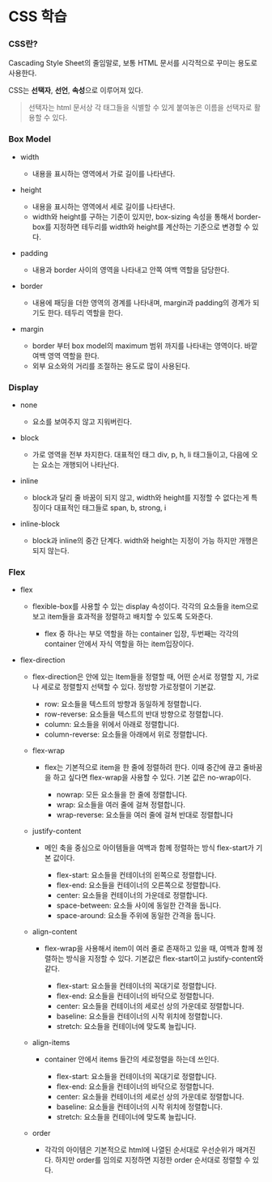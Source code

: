 # CSS 학습

### CSS란?
Cascading Style Sheet의 줄임말로,
보통 HTML 문서를 시각적으로 꾸미는 용도로 사용한다.

CSS는 **선택자**, **선언**, **속성**으로 이루어져 있다.

> 선택자는 html 문서상 각 태그들을 식별할 수 있게 붙여놓은
  이름을 선택자로 활용할 수 있다.

### Box Model

- width

  - 내용을 표시하는 영역에서 가로 길이를 나타낸다.

- height

  - 내용을 표시하는 영역에서 세로 길이를 나타낸다.
  - width와 height를 구하는 기준이 있지만,
    box-sizing 속성을 통해서 border-box를 지정하면
    테두리를 width와 height를 계산하는 기준으로 변경할 수 있다.

- padding

  - 내용과 border 사이의 영역을 나타내고 안쪽 여백 역할을 담당한다.

- border

  - 내용에 패딩을 더한 영역의 경계를 나타내며,
    margin과 padding의 경계가 되기도 한다. 
    테두리 역할을 한다.

- margin

  - border 부터 box model의 maximum 범위 까지를 나타내는 영역이다.
    바깥 여백 영역 역할을 한다.
  - 외부 요소와의 거리를 조절하는 용도로 많이 사용된다.

### Display

- none 

  - 요소를 보여주지 않고 지워버린다.

- block
  
  - 가로 영역을 전부 차지한다. 
    대표적인 태그 div, p, h, li 태그들이고,
    다음에 오는 요소는 개행되어 나타난다.
    
- inline  

  - block과 달리 줄 바꿈이 되지 않고, width와 height를
    지정할 수 없다는게 특징이다
    대표적인 태그들로 span, b, strong, i

- inline-block

  - block과 inline의 중간 단계다.
    width와 height는 지정이 가능 하지만 개행은 되지 않는다.

### Flex

- flex
  - flexible-box를 사용할 수 있는 display 속성이다.
    각각의 요소들을 item으로 보고 item들을 효과적을 
    정렬하고 배치할 수 있도록 도와준다.

    - flex 중 하나는 부모 역할을 하는 container 입장,
      두번째는 각각의 container 안에서 자식 역할을 하는 item입장이다.

- flex-direction

  - flex-direction은 안에 있는 Item들을 정렬할 때,
    어떤 순서로 정렬할 지, 가로나 세로로 정렬할지 
    선택할 수 있다. 정방향 가로정렬이 기본값.
    
      - row: 요소들을 텍스트의 방향과 동일하게 정렬합니다.
      - row-reverse: 요소들을 텍스트의 반대 방향으로 정렬합니다.
      - column: 요소들을 위에서 아래로 정렬합니다.
      - column-reverse: 요소들을 아래에서 위로 정렬합니다.


  - flex-wrap

    - flex는 기본적으로 item을 한 줄에 정렬하려 한다.
      이때 중간에 끊고 줄바꿈을 하고 싶다면 flex-wrap을 
      사용할 수 있다. 기본 값은 no-wrap이다.

      - nowrap: 모든 요소들을 한 줄에 정렬합니다.
      - wrap: 요소들을 여러 줄에 걸쳐 정렬합니다.
      - wrap-reverse: 요소들을 여러 줄에 걸쳐 반대로 정렬합니다

  - justify-content

    - 메인 축을 중심으로 아이템들을 여백과 함께 정렬하는 방식
      flex-start가 기본 값이다.

      - flex-start: 요소들을 컨테이너의 왼쪽으로 정렬합니다.
      - flex-end: 요소들을 컨테이너의 오른쪽으로 정렬합니다.
      - center: 요소들을 컨테이너의 가운데로 정렬합니다.
      - space-between: 요소들 사이에 동일한 간격을 둡니다.
      - space-around: 요소들 주위에 동일한 간격을 둡니다.

  - align-content

    - flex-wrap을 사용해서 item이 여러 줄로 존재하고 있을 때,
      여백과 함께 정렬하는 방식을 지정할 수 있다.
      기본값은 flex-start이고 justify-content와 같다.

      - flex-start: 요소들을 컨테이너의 꼭대기로 정렬합니다.
      - flex-end: 요소들을 컨테이너의 바닥으로 정렬합니다.
      - center: 요소들을 컨테이너의 세로선 상의 가운데로 정렬합니다.
      - baseline: 요소들을 컨테이너의 시작 위치에 정렬합니다.
      - stretch: 요소들을 컨테이너에 맞도록 늘립니다.

  - align-items

    - container 안에서 items 들간의 세로정렬을 하는데 쓰인다.

      - flex-start: 요소들을 컨테이너의 꼭대기로 정렬합니다.
      - flex-end: 요소들을 컨테이너의 바닥으로 정렬합니다.
      - center: 요소들을 컨테이너의 세로선 상의 가운데로 정렬합니다.
      - baseline: 요소들을 컨테이너의 시작 위치에 정렬합니다.
      - stretch: 요소들을 컨테이너에 맞도록 늘립니다.

  - order
  
    - 각각의 아이템은 기본적으로 html에 나열된 순서대로 
      우선순위가 매겨진다. 하지만 order를 임의로 지정하면
      지정한 order 순서대로 정렬할 수 있다.
